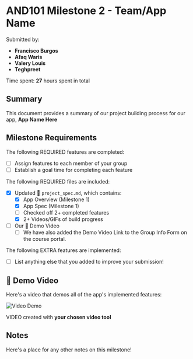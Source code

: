 # AND101 Milestone 2 - **Team/App Name**

Submitted by:
- **Francisco Burgos**
- **Afaq Waris**
- **Valery Louis**
- **Teghpreet**

Time spent: **27** hours spent in total

## Summary

This document provides a summary of our project building process for our app, **App Name Here**

## Milestone Requirements

<!-- Please be sure to change the [ ] to [x] for any features you completed.  If a feature is not checked [x], you might miss the points for that item! -->

The following REQUIRED features are completed:

- [ ] Assign features to each member of your group
- [ ] Establish a goal time for completing each feature

The following REQUIRED files are included:

- [X] Updated 📄 `project_spec.md`, which contains:
    - [X] App Overview (Milestone 1)
    - [X] App Spec (Milestone 1)
    - [ ] Checked off 2+ completed features
    - [X] 2+ Videos/GIFs of build progress

- [ ] Our 🎥 Demo Video
    - [ ] We have also added the Demo Video Link to the Group Info Form on the course portal.

The following EXTRA features are implemented:

- [ ] List anything else that you added to improve your submission!

## 🎥 Demo Video

Here's a video that demos all of the app's implemented features:

<img src='http://i.imgur.com/link/to/your/gif/file.gif' title='Video Demo' width='' alt='Video Demo' />

VIDEO created with **your chosen video tool**

## Notes

Here's a place for any other notes on this milestone!
